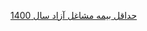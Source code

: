[حداقل بیمه مشاغل آزاد سال 1400](http://www.accpress.com/news/1400/01/%D8%AD%D8%AF%D8%A7%D9%82%D9%84-%D9%85%D8%A8%D9%84%D8%BA-%D8%A8%DB%8C%D9%85%D9%87-%D9%85%D8%B4%D8%A7%D8%BA%D9%84-%D8%A2%D8%B2%D8%A7%D8%AF-%D8%AF%D8%B1-%D8%B3%D8%A7%D9%84-%DB%B1%DB%B4%DB%B0%DB%B0-%DA%86/)
